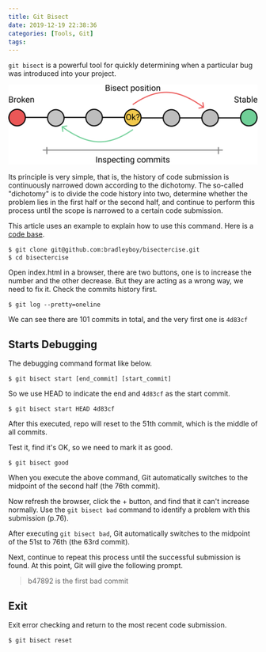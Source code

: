 ```yaml
---
title: Git Bisect
date: 2019-12-19 22:38:36
categories: [Tools, Git]
tags:
---
```


`git bisect` is a powerful tool for quickly determining when a particular bug was introduced into your project.
<!--more-->

 ![git bisect][bisect]

Its principle is very simple, that is, the history of code submission is continuously narrowed down according to the dichotomy. The so-called "dichotomy" is to divide the code history into two, determine whether the problem lies in the first half or the second half, and continue to perform this process until the scope is narrowed to a certain code submission.

This article uses an example to explain how to use this command. Here is a [code base](https://github.com/bradleyboy/bisectercise).

```
$ git clone git@github.com:bradleyboy/bisectercise.git
$ cd bisectercise
```

Open index.html in a browser, there are two buttons, one is to increase the number and the other decrease. But they are acting as a wrong way, we need to fix it. Check the commits history first.

```
$ git log --pretty=oneline
```
We can see there are 101 commits in total, and the very first one is `4d83cf`

## Starts Debugging

The debugging command format like below.

```
$ git bisect start [end_commit] [start_commit]
```
So we use HEAD to indicate the end and `4d83cf` as the start commit.
```
$ git bisect start HEAD 4d83cf
```
After this executed, repo will reset to the 51th commit, which is the middle of all commits.

Test it, find it's OK, so we need to mark it as good.

```
$ git bisect good
```

When you execute the above command, Git automatically switches to the midpoint of the second half (the 76th commit).

Now refresh the browser, click the + button, and find that it can't increase normally. Use the `git bisect bad` command to identify a problem with this submission (p.76).

After executing  `git bisect bad`, Git automatically switches to the midpoint of the 51st to 76th (the 63rd commit).

Next, continue to repeat this process until the successful submission is found. At this point, Git will give the following prompt.

> b47892 is the first bad commit


## Exit

Exit error checking and return to the most recent code submission.
```
$ git bisect reset
```

[bisect]: /img/git-bisect.png
